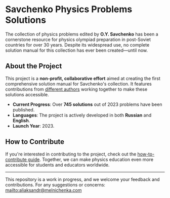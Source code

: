 # Savchenko Physics Problems Solutions

The collection of physics problems edited by **O.Y. Savchenko** has been a cornerstone resource for physics olympiad preparation in post-Soviet countries for over 30 years. Despite its widespread use, no complete solution manual for this collection has ever been created—until now.

## About the Project

This project is a **non-profit, collaborative effort** aimed at creating the first comprehensive solution manual for Savchenko's collection. It features contributions from [different authors](about#team) working together to make these solutions accessible.

- **Current Progress**: Over **745 solutions** out of 2023 problems have been published.
- **Languages**: The project is actively developed in both **Russian** and **English**.
- **Launch Year**: 2023.

## How to Contribute

If you're interested in contributing to the project, check out the [how-to-contribute guide](study-guide). Together, we can make physics education even more accessible for students and educators worldwide.

---

This repository is a work in progress, and we welcome your feedback and contributions. For any suggestions or concerns: [mailto:aliaksandr@melnichenka.com](aliaksandr@melnichenka.com)

